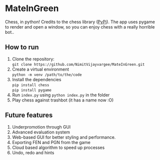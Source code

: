 
# MateInGreen
Chess, in python! Credits to the chess library ([PyPi](https://pypi.org/project/chess/)). The app uses pygame to render and open a window, so you can enjoy chess with a really horrible bot..

## How to run

 1. Clone the repository: <br> `git clone https://github.com/NimitVijayvargee/MateInGreen.git`
 2. Create a virtual environment <br> `python -m venv /path/to/the/code`
 3. Install the dependencies <br> `pip install chess` <br>  `pip install pygame`
 4. Run `index.py` using `python index.py` in the folder
 5. Play chess against trashbot (it has a name now :O)

## Future features

 1. Underpromotion through GUI
 2. Advanced evaluation system
 3. Web-based GUI for better styling and performance.
 4. Exporting FEN and PGN from the game
 5. Cloud based algorithm to speed up processes
 6. Undo, redo and hints
